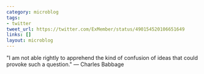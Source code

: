 ```yaml
---
category: microblog
tags:
- twitter
tweet_url: https://twitter.com/ExMember/status/490154520106651649
links: []
layout: microblog
---
```

"I am not able rightly to apprehend the kind of confusion of ideas that could provoke such a question." — Charles Babbage
